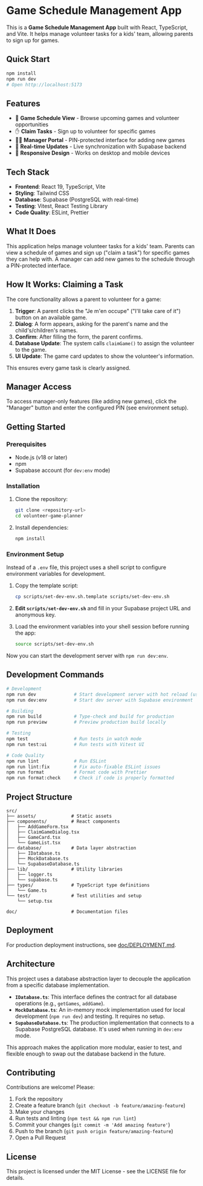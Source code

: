 # Game Schedule Management App

This is a **Game Schedule Management App** built with React, TypeScript, and Vite. It helps manage volunteer tasks for a kids' team, allowing parents to sign up for games.

## Quick Start

```bash
npm install
npm run dev
# Open http://localhost:5173
```

## Features

- 📅 **Game Schedule View** - Browse upcoming games and volunteer opportunities
- ✋ **Claim Tasks** - Sign up to volunteer for specific games
- 👨‍💼 **Manager Portal** - PIN-protected interface for adding new games
- 🔄 **Real-time Updates** - Live synchronization with Supabase backend
- 📱 **Responsive Design** - Works on desktop and mobile devices

## Tech Stack

- **Frontend**: React 19, TypeScript, Vite
- **Styling**: Tailwind CSS
- **Database**: Supabase (PostgreSQL with real-time)
- **Testing**: Vitest, React Testing Library
- **Code Quality**: ESLint, Prettier

## What It Does

This application helps manage volunteer tasks for a kids' team. Parents can view a schedule of games and sign up ("claim a task") for specific games they can help with. A manager can add new games to the schedule through a PIN-protected interface.

## How It Works: Claiming a Task

The core functionality allows a parent to volunteer for a game:

1.  **Trigger**: A parent clicks the "Je m'en occupe" ("I'll take care of it") button on an available game.
2.  **Dialog**: A form appears, asking for the parent's name and the child's/children's names.
3.  **Confirm**: After filling the form, the parent confirms.
4.  **Database Update**: The system calls `claimGame()` to assign the volunteer to the game.
5.  **UI Update**: The game card updates to show the volunteer's information.

This ensures every game task is clearly assigned.

## Manager Access

To access manager-only features (like adding new games), click the "Manager" button and enter the configured PIN (see environment setup).

## Getting Started

### Prerequisites

- Node.js (v18 or later)
- npm
- Supabase account (for `dev:env` mode)

### Installation

1.  Clone the repository:

    ```bash
    git clone <repository-url>
    cd volunteer-game-planner
    ```

2.  Install dependencies:
    ```bash
    npm install
    ```

### Environment Setup

Instead of a `.env` file, this project uses a shell script to configure environment variables for development.

1.  Copy the template script:
    ```bash
    cp scripts/set-dev-env.sh.template scripts/set-dev-env.sh
    ```
2.  **Edit `scripts/set-dev-env.sh`** and fill in your Supabase project URL and anonymous key.

3.  Load the environment variables into your shell session before running the app:
    ```bash
    source scripts/set-dev-env.sh
    ```

Now you can start the development server with `npm run dev:env`.

## Development Commands

```bash
# Development
npm run dev              # Start development server with hot reload (using MockDatabase)
npm run dev:env          # Start dev server with Supabase environment

# Building
npm run build            # Type-check and build for production
npm run preview          # Preview production build locally

# Testing
npm test                 # Run tests in watch mode
npm run test:ui          # Run tests with Vitest UI

# Code Quality
npm run lint             # Run ESLint
npm run lint:fix         # Fix auto-fixable ESLint issues
npm run format           # Format code with Prettier
npm run format:check     # Check if code is properly formatted
```

## Project Structure

```
src/
├── assets/             # Static assets
├── components/         # React components
│   ├── AddGameForm.tsx
│   ├── ClaimGameDialog.tsx
│   ├── GameCard.tsx
│   └── GameList.tsx
├── database/           # Data layer abstraction
│   ├── IDatabase.ts
│   ├── MockDatabase.ts
│   └── SupabaseDatabase.ts
├── lib/                # Utility libraries
│   ├── logger.ts
│   └── supabase.ts
├── types/              # TypeScript type definitions
│   └── Game.ts
└── test/               # Test utilities and setup
    └── setup.tsx

doc/                    # Documentation files
```

## Deployment

For production deployment instructions, see [doc/DEPLOYMENT.md](./doc/DEPLOYMENT.md).

## Architecture

This project uses a database abstraction layer to decouple the application from a specific database implementation.

- **`IDatabase.ts`**: This interface defines the contract for all database operations (e.g., `getGames`, `addGame`).
- **`MockDatabase.ts`**: An in-memory mock implementation used for local development (`npm run dev`) and testing. It requires no setup.
- **`SupabaseDatabase.ts`**: The production implementation that connects to a Supabase PostgreSQL database. It's used when running in `dev:env` mode.

This approach makes the application more modular, easier to test, and flexible enough to swap out the database backend in the future.

## Contributing

Contributions are welcome! Please:

1. Fork the repository
2. Create a feature branch (`git checkout -b feature/amazing-feature`)
3. Make your changes
4. Run tests and linting (`npm test && npm run lint`)
5. Commit your changes (`git commit -m 'Add amazing feature'`)
6. Push to the branch (`git push origin feature/amazing-feature`)
7. Open a Pull Request

## License

This project is licensed under the MIT License - see the LICENSE file for details.

